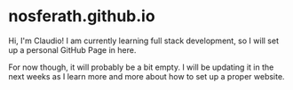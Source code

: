 # nosferath.github.io
Hi, I'm Claudio! I am currently learning full stack development, so I will set up a personal GitHub Page in here.

For now though, it will probably be a bit empty. I will be updating it in the next weeks as I learn more and more about how to set up a proper website.
